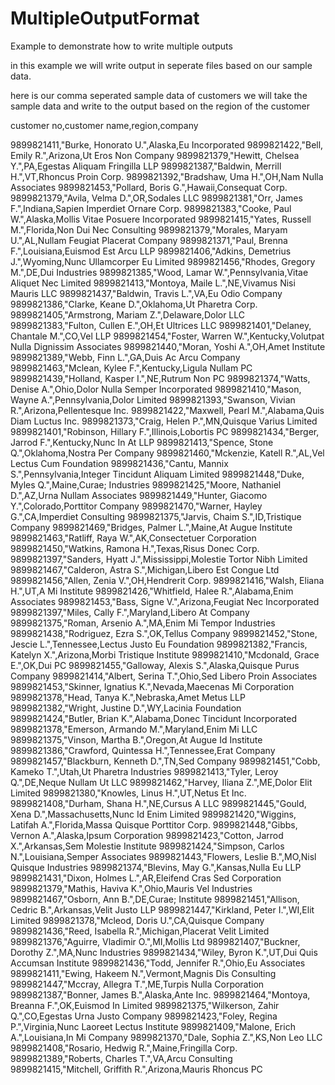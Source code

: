 MultipleOutputFormat
====================

Example to demonstrate how to write multiple outputs 

in this example we will write  output in seperate files based on our sample data.

here is our comma seperated sample data of customers we will take the sample data and write to the output based on the region of the customer


customer no,customer name,region,company



9899821411,"Burke, Honorato U.",Alaska,Eu Incorporated
9899821422,"Bell, Emily R.",Arizona,Ut Eros Non Company
9899821379,"Hewitt, Chelsea Y.",PA,Egestas Aliquam Fringilla LLP
9899821387,"Baldwin, Merrill H.",VT,Rhoncus Proin Corp.
9899821392,"Bradshaw, Uma H.",OH,Nam Nulla Associates
9899821453,"Pollard, Boris G.",Hawaii,Consequat Corp.
9899821379,"Avila, Velma D.",OR,Sodales LLC
9899821381,"Orr, James F.",Indiana,Sapien Imperdiet Ornare Corp.
9899821383,"Cooke, Paul W.",Alaska,Mollis Vitae Posuere Incorporated
9899821415,"Yates, Russell M.",Florida,Non Dui Nec Consulting
9899821379,"Morales, Maryam U.",AL,Nullam Feugiat Placerat Company
9899821371,"Paul, Brenna F.",Louisiana,Euismod Est Arcu LLP
9899821406,"Adkins, Demetrius J.",Wyoming,Nunc Ullamcorper Eu Limited
9899821456,"Rhodes, Gregory M.",DE,Dui Industries
9899821385,"Wood, Lamar W.",Pennsylvania,Vitae Aliquet Nec Limited
9899821413,"Montoya, Maile L.",NE,Vivamus Nisi Mauris LLC
9899821437,"Baldwin, Travis L.",VA,Eu Odio Company
9899821386,"Clarke, Keane D.",Oklahoma,Ut Pharetra Corp.
9899821405,"Armstrong, Mariam Z.",Delaware,Dolor LLC
9899821383,"Fulton, Cullen E.",OH,Et Ultrices LLC
9899821401,"Delaney, Chantale M.",CO,Vel LLP
9899821454,"Foster, Warren W.",Kentucky,Volutpat Nulla Dignissim Associates
9899821440,"Moran, Yoshi A.",OH,Amet Institute
9899821389,"Webb, Finn L.",GA,Duis Ac Arcu Company
9899821463,"Mclean, Kylee F.",Kentucky,Ligula Nullam PC
9899821439,"Holland, Kasper I.",NE,Rutrum Non PC
9899821374,"Watts, Denise A.",Ohio,Dolor Nulla Semper Incorporated
9899821410,"Mason, Wayne A.",Pennsylvania,Dolor Limited
9899821393,"Swanson, Vivian R.",Arizona,Pellentesque Inc.
9899821422,"Maxwell, Pearl M.",Alabama,Quis Diam Luctus Inc.
9899821373,"Craig, Helen P.",MN,Quisque Varius Limited
9899821401,"Robinson, Hillary F.",Illinois,Lobortis PC
9899821434,"Berger, Jarrod F.",Kentucky,Nunc In At LLP
9899821413,"Spence, Stone Q.",Oklahoma,Nostra Per Company
9899821460,"Mckenzie, Katell R.",AL,Vel Lectus Cum Foundation
9899821436,"Cantu, Mannix S.",Pennsylvania,Integer Tincidunt Aliquam Limited
9899821448,"Duke, Myles Q.",Maine,Curae; Industries
9899821425,"Moore, Nathaniel D.",AZ,Urna Nullam Associates
9899821449,"Hunter, Giacomo Y.",Colorado,Porttitor Company
9899821470,"Warner, Hayley G.",CA,Imperdiet Consulting
9899821375,"Jarvis, Chaim S.",ID,Tristique Company
9899821469,"Bridges, Palmer L.",Maine,At Augue Institute
9899821463,"Ratliff, Raya W.",AK,Consectetuer Corporation
9899821450,"Watkins, Ramona H.",Texas,Risus Donec Corp.
9899821397,"Sanders, Hyatt J.",Mississippi,Molestie Tortor Nibh Limited
9899821467,"Calderon, Astra S.",Michigan,Libero Est Congue Ltd
9899821456,"Allen, Zenia V.",OH,Hendrerit Corp.
9899821416,"Walsh, Eliana H.",UT,A Mi Institute
9899821426,"Whitfield, Halee R.",Alabama,Enim Associates
9899821453,"Bass, Signe V.",Arizona,Feugiat Nec Incorporated
9899821397,"Miles, Cally F.",Maryland,Libero At Company
9899821375,"Roman, Arsenio A.",MA,Enim Mi Tempor Industries
9899821438,"Rodriguez, Ezra S.",OK,Tellus Company
9899821452,"Stone, Jescie L.",Tennessee,Lectus Justo Eu Foundation
9899821382,"Francis, Katelyn X.",Arizona,Morbi Tristique Institute
9899821410,"Mcdonald, Grace E.",OK,Dui PC
9899821455,"Galloway, Alexis S.",Alaska,Quisque Purus Company
9899821414,"Albert, Serina T.",Ohio,Sed Libero Proin Associates
9899821453,"Skinner, Ignatius K.",Nevada,Maecenas Mi Corporation
9899821378,"Head, Tanya K.",Nebraska,Amet Metus LLP
9899821382,"Wright, Justine D.",WY,Lacinia Foundation
9899821424,"Butler, Brian K.",Alabama,Donec Tincidunt Incorporated
9899821378,"Emerson, Armando M.",Maryland,Enim Mi LLC
9899821375,"Vinson, Martha B.",Oregon,At Augue Id Institute
9899821386,"Crawford, Quintessa H.",Tennessee,Erat Company
9899821457,"Blackburn, Kenneth D.",TN,Sed Company
9899821451,"Cobb, Kameko T.",Utah,Ut Pharetra Industries
9899821413,"Tyler, Leroy Q.",DE,Neque Nullam Ut LLC
9899821462,"Harvey, Iliana Z.",ME,Dolor Elit Limited
9899821380,"Knowles, Linus H.",UT,Netus Et Inc.
9899821408,"Durham, Shana H.",NE,Cursus A LLC
9899821445,"Gould, Xena D.",Massachusetts,Nunc Id Enim Limited
9899821420,"Wiggins, Latifah A.",Florida,Massa Quisque Porttitor Corp.
9899821448,"Gibbs, Vernon A.",Alaska,Ipsum Corporation
9899821423,"Cotton, Jarrod X.",Arkansas,Sem Molestie Institute
9899821424,"Simpson, Carlos N.",Louisiana,Semper Associates
9899821443,"Flowers, Leslie B.",MO,Nisl Quisque Industries
9899821374,"Blevins, May G.",Kansas,Nulla Eu LLP
9899821431,"Dixon, Holmes L.",AR,Eleifend Cras Sed Corporation
9899821379,"Mathis, Haviva K.",Ohio,Mauris Vel Industries
9899821467,"Osborn, Ann B.",DE,Curae; Institute
9899821451,"Allison, Cedric B.",Arkansas,Velit Justo LLP
9899821447,"Kirkland, Peter I.",WI,Elit Limited
9899821378,"Mcleod, Doris U.",CA,Quisque Company
9899821436,"Reed, Isabella R.",Michigan,Placerat Velit Limited
9899821376,"Aguirre, Vladimir O.",MI,Mollis Ltd
9899821407,"Buckner, Dorothy Z.",MA,Nunc Industries
9899821434,"Wiley, Byron K.",UT,Dui Quis Accumsan Institute
9899821436,"Todd, Jennifer R.",Ohio,Eu Associates
9899821411,"Ewing, Hakeem N.",Vermont,Magnis Dis Consulting
9899821447,"Mccray, Allegra T.",ME,Turpis Nulla Corporation
9899821387,"Bonner, James B.",Alaska,Ante Inc.
9899821464,"Montoya, Breanna F.",OK,Euismod In Limited
9899821375,"Wilkerson, Zahir Q.",CO,Egestas Urna Justo Company
9899821423,"Foley, Regina P.",Virginia,Nunc Laoreet Lectus Institute
9899821409,"Malone, Erich A.",Louisiana,In Mi Company
9899821370,"Dale, Sophia Z.",KS,Non Leo LLC
9899821408,"Rosario, Hedwig R.",Maine,Fringilla Corp.
9899821389,"Roberts, Charles T.",VA,Arcu Consulting
9899821415,"Mitchell, Griffith R.",Arizona,Mauris Rhoncus PC
